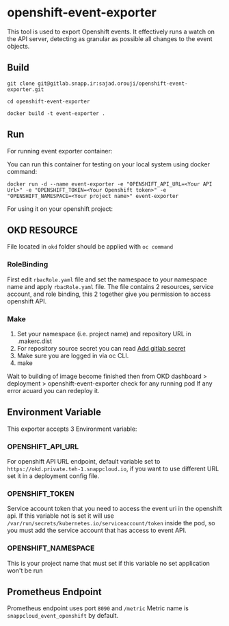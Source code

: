 # openshift-event-exporter

This tool is used to export Openshift events. It effectively runs a watch on
the API server, detecting as granular as possible all changes to the event
objects.

## Build

`git clone git@gitlab.snapp.ir:sajad.orouji/openshift-event-exporter.git`

`cd openshift-event-exporter`

`docker build -t event-exporter .`

## Run
For running event exporter container:

You can run this container for testing on your local system using docker command:

`docker run -d --name event-exporter -e "OPENSHIFT_API_URL=<Your API Url>" -e "OPENSHIFT_TOKEN=<Your Openshift token>" -e "OPENSHIFT_NAMESPACE=<Your project name>" event-exporter`

For using it on your openshift project:
## OKD RESOURCE
File located in `okd` folder should be applied with `oc command`

### RoleBinding
First edit `rbacRole.yaml` file and set the namespace to your namespace name and apply `rbacRole.yaml` file.
The file contains 2 resources, service account, and role binding, this 2 together give you permission to access openshift API.

### Make

1. Set your namespace (i.e. project name) and repository URL in .makerc.dist
2. For repository source secret you can read [Add gitlab secret](http://docs.snappcloud.io/quickstart/ssh-keys.html)
3. Make sure you are logged in via oc CLI.
4. make

Wait to building of image become finished then from OKD dashboard > deployment > openshift-event-exporter check for any running pod
If any error acuard you can redeploy it.

## Environment Variable
This exporter accepts 3 Environment variable:

### OPENSHIFT_API_URL
For openshift API URL endpoint, default variable set to `https://okd.private.teh-1.snappcloud.io`, if you want to use different URL set it in a deployment config file.
### OPENSHIFT_TOKEN
Service account token that you need to access the event uri in the openshift api.
If this variable not is set it will use `/var/run/secrets/kubernetes.io/serviceaccount/token` inside the pod, so you must add the service account that has access to event API.
### OPENSHIFT_NAMESPACE
This is your project name that must set if this variable no set application won't be run

## Prometheus Endpoint

Prometheus endpoint uses port `8090` and `/metric`
Metric name is `snappcloud_event_openshift` by default.